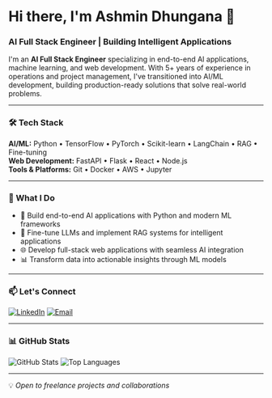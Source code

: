 # Hi there, I'm Ashmin Dhungana 👋

### AI Full Stack Engineer | Building Intelligent Applications

I'm an **AI Full Stack Engineer** specializing in end-to-end AI applications, machine learning, and web development. With 5+ years of experience in operations and project management, I've transitioned into AI/ML development, building production-ready solutions that solve real-world problems.

---

### 🛠️ Tech Stack

**AI/ML:** Python • TensorFlow • PyTorch • Scikit-learn • LangChain • RAG • Fine-tuning  
**Web Development:** FastAPI • Flask • React • Node.js  
**Tools & Platforms:** Git • Docker • AWS • Jupyter

---

### 💼 What I Do

- 🤖 Build end-to-end AI applications with Python and modern ML frameworks
- 🔧 Fine-tune LLMs and implement RAG systems for intelligent applications
- 🌐 Develop full-stack web applications with seamless AI integration
- 📊 Transform data into actionable insights through ML models

---

### 📫 Let's Connect

[![LinkedIn](https://img.shields.io/badge/LinkedIn-0077B5?style=for-the-badge&logo=linkedin&logoColor=white)](www.linkedin.com/in/ashmin-dhungana-18244a164)
[![Email](https://img.shields.io/badge/Email-D14836?style=for-the-badge&logo=gmail&logoColor=white)](mailto:dhungana.ashmin@gmail.com)

---

### 📊 GitHub Stats

![GitHub Stats](https://github-readme-stats.vercel.app/api?username=YOUR_USERNAME&show_icons=true&theme=radical)
![Top Languages](https://github-readme-stats.vercel.app/api/top-langs/?username=YOUR_USERNAME&layout=compact&theme=radical)

---

💡 *Open to freelance projects and collaborations*
